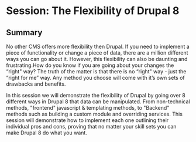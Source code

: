 # Session: The Flexibility of Drupal 8

## Summary
No other CMS offers more flexibility then Drupal. If you need to implement a piece of functionality or change a piece of data, there are a million different ways you can go about it. However, this flexibility can also be daunting and frustrating.How do you know if you are going about your changes the “right" way? The truth of the matter is that there is no “right" way - just the “right for me” way. Any method you choose will come with it’s own sets of drawbacks and benefits.

In this session we will demonstrate the flexibility of Drupal by going over 8 different ways in Drupal 8 that data can be manipulated. From non-technical methods, "frontend" javascript & templating methods, to "Backend" methods such as building a custom module and overriding services. This session will demonstrate how to implement each one outlining their individual pros and cons, proving that no matter your skill sets you can make Drupal 8 do what you want.
